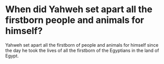 # When did Yahweh set apart all the firstborn people and animals for himself?

Yahweh set apart all the firstborn of people and animals for himself since the day he took the lives of all the firstborn of the Egyptians in the land of Egypt.
